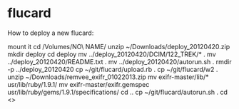 flucard
=======
How to deploy a new flucard:

mount it
cd /Volumes/NO\ NAME/
unzip ~/Downloads/deploy_20120420.zip
mkdir deploy
cd deploy
mv ../deploy_20120420/DCIM/122_TREK/* .
mv ../deploy_20120420/README.txt .
mv ../deploy_20120420/autorun.sh .
rmdir -p ../deploy_20120420
cp ~/git/flucard/upload.rb .
cp ~/git/flucard/w2 .
unzip ~/Downloads/remvee_exifr_01022013.zip
mv exifr-master/lib/* usr/lib/ruby/1.9.1/
mv exifr-master/exifr.gemspec usr/lib/ruby/gems/1.9.1/specifications/
cd ..
cp ~/git/flucard/autorun.sh .
cd
<<UNmount it>>



